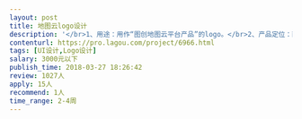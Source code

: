 ```yaml
---                
layout: post       
title: 地图云logo设计           
description: '</br>1、用途：用作“图创地图云平台产品”的logo。</br>2、产品定位：面向政府、面向企业的专业地图云服务平台，支持公有云、私有云、混合云部署；域名为：71ditu.com，其中“71”是“企业”的谐音；</br>      （1）有着很好的用户体验：地图流畅无卡顿，地图设计及配图更加简洁、灵活、高效，地图服务发布更快速，所见即所得；支持二三维一体化；支持行业应用；</br>      （2）具有行业数据及大数据的可视化、直观化应用的承载能力；</br>3、logo设计要求：简洁、大气、新颖、易识别，视觉冲击力强，符合政府及行业客户的审美。</br>'     
contenturl: https://pro.lagou.com/project/6966.html      
tags: [UI设计,Logo设计]            
salary: 3000元以下          
publish_time: 2018-03-27 18:26:42         
review: 1027人                   
apply: 15人                   
recommend: 1人                   
time_range: 2-4周              
---                 
```

